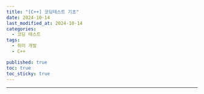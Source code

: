 ```yaml
---
title: "[C++] 코딩테스트 기초"
date: 2024-10-14
last_modified_at: 2024-10-14
categories:
  - 코딩 테스트
tags:
  - 취미 개발
  - C++

published: true
toc: true
toc_sticky: true
---
```


----